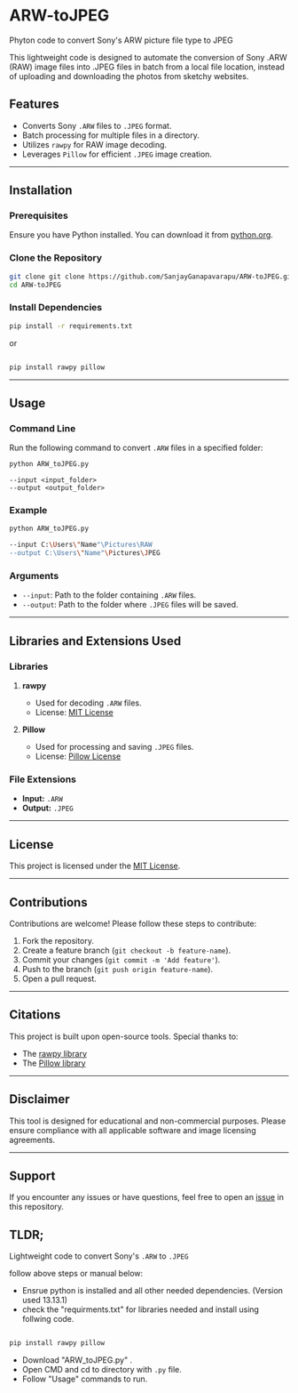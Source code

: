 # ARW-toJPEG
Phyton code to convert Sony's ARW picture file type to JPEG

This lightweight code is designed to automate the conversion of Sony .ARW (RAW) image files into .JPEG files in batch from a local file location, instead of uploading and downloading the photos from sketchy websites.
## Features
- Converts Sony `.ARW` files to `.JPEG` format.
- Batch processing for multiple files in a directory.
- Utilizes `rawpy` for RAW image decoding.
- Leverages `Pillow` for efficient `.JPEG` image creation.

---

## Installation

### Prerequisites
Ensure you have Python installed. You can download it from [python.org](https://www.python.org/).

### Clone the Repository
```bash
git clone git clone https://github.com/SanjayGanapavarapu/ARW-toJPEG.git
cd ARW-toJPEG
```

### Install Dependencies
```bash
pip install -r requirements.txt
```
or 
```bash

pip install rawpy pillow
```
---

## Usage

### Command Line
Run the following command to convert `.ARW` files in a specified folder:

```bash
python ARW_toJPEG.py
```
```
--input <input_folder>
--output <output_folder>
```

### Example
```bash
python ARW_toJPEG.py

--input C:\Users\"Name"\Pictures\RAW
--output C:\Users\"Name"\Pictures\JPEG
```

### Arguments
- `--input`: Path to the folder containing `.ARW` files.
- `--output`: Path to the folder where `.JPEG` files will be saved.

---

## Libraries and Extensions Used

### Libraries
1. **rawpy**  
   - Used for decoding `.ARW` files.  
   - License: [MIT License](https://github.com/letmaik/rawpy/blob/main/LICENSE)

2. **Pillow**  
   - Used for processing and saving `.JPEG` files.  
   - License: [Pillow License](https://github.com/python-pillow/Pillow/blob/main/LICENSE)

### File Extensions
- **Input:** `.ARW`
- **Output:** `.JPEG`

---

## License

This project is licensed under the [MIT License](LICENSE).

---

## Contributions
Contributions are welcome! Please follow these steps to contribute:
1. Fork the repository.
2. Create a feature branch (`git checkout -b feature-name`).
3. Commit your changes (`git commit -m 'Add feature'`).
4. Push to the branch (`git push origin feature-name`).
5. Open a pull request.

---

## Citations
This project is built upon open-source tools. Special thanks to:
- The [rawpy library](https://github.com/letmaik/rawpy)
- The [Pillow library](https://python-pillow.org/)

---

## Disclaimer
This tool is designed for educational and non-commercial purposes. Please ensure compliance with all applicable software and image licensing agreements.

---

## Support
If you encounter any issues or have questions, feel free to open an [issue](https://github.com/SanjayGanapavarapu/ARW-toJPEG/issues) in this repository.

## TLDR;
Lightweight code to convert Sony's `.ARW` to `.JPEG`

follow above steps or manual below:

* Ensrue python is installed and all other needed dependencies. (Version used 13.13.1)
* check the "requirments.txt" for libraries needed and install using follwing code.
```bash

pip install rawpy pillow
```
* Download "ARW_toJPEG.py" .
* Open CMD and cd to directory with `.py` file.
* Follow  "Usage" commands to run. 


